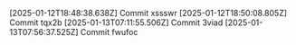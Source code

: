 
[2025-01-12T18:48:38.638Z] Commit xssswr
[2025-01-12T18:50:08.805Z] Commit tqx2b
[2025-01-13T07:11:55.506Z] Commit 3viad
[2025-01-13T07:56:37.525Z] Commit fwufoc
